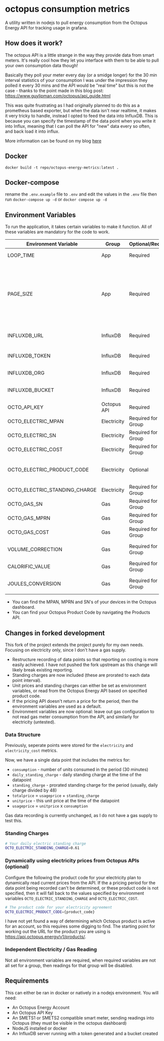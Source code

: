 # octopus consumption metrics

A utility written in nodejs to pull energy consumption from the Octopus Energy API for tracking usage in grafana.

## How does it work?
The octopus API is a little strange in the way they provide data from smart meters.
It's really cool how they let you interface with them to be able to pull your own consumption data though!

Basically they poll your meter every day (or a smidge longer) for the 30 min interval statistics of your consumption
I was under the impression they polled it every 30 mins and the API would be "real time" but this is not the case - thanks to the point made in this blog post: 
https://www.guylipman.com/octopus/api_guide.html


This was quite frustrating as I had originally planned to do this as a prometheus based exporter, but when the data isn't near realtime, it makes it very tricky to handle, instead I opted to feed the data into InfluxDB. This is because you can specify the timestamp of the data point when you write it into Influx, meaning that I can poll the API for "new" data every so often, and back load it into influx.

More information can be found on my blog [here](https://ainsey11.com/monitoring-my-energy-consumption-with-octopus-energy-grafana-influxdb-and-node-js/)

## Docker

`docker build -t repo/octopus-energy-metrics:latest . `

## Docker-compose

rename the `.env.example` file to `.env` and edit the values in the `.env` file then run `docker-compose up -d` or `docker compose up -d`
 
## Environment Variables
To run the application, it takes certain variables to make it function. All of these variables are mandatory for the code to work.

| Environment Variable              | Group       | Optional/Required  | Description |
|-----------------------------------|-------------|--------------------|-------------|
| LOOP_TIME                         | App         | Required           | How often to poll the Octopus API in seconds |
| PAGE_SIZE                         | App         | Required           | How many data points to retrieve in one go, useful if you want to pull a large backload of data in for historical reasons, realistically this can be set to 48 (1 point every 30 mins in a 24 hour window) - maximum sizes are in the Octopus API docs |
| INFLUXDB_URL                      | InfluxDB    | Required           | the full url to your influddb server (https://influxdb.xxxx.xxxx) |
| INFLUXDB_TOKEN                    | InfluxDB    | Required           | A token for influx with write access to your bucket |
| INFLUXDB_ORG                      | InfluxDB    | Required           | the org in your influxdb server |
| INFLUXDB_BUCKET                   | InfluxDB    | Required           | the bucket name for your metrics to be stored in, this must exist first |
| OCTO_API_KEY                      | Octopus API | Required           | Your API Key from the dashboard |
| OCTO_ELECTRIC_MPAN                | Electricity | Required for Group | Your electric meter MPAN reference |
| OCTO_ELECTRIC_SN                  | Electricity | Required for Group | Your electric meter serial number |
| OCTO_ELECTRIC_COST                | Electricity | Required for Group | Your cost per KWH for electricity in pence |
| OCTO_ELECTRIC_PRODUCT_CODE        | Electricity | Optional           | Your electric product code, used to dynamically query variable unit cost and standing charge |
| OCTO_ELECTRIC_STANDING_CHARGE     | Electricity | Required for Group | Daily standing charge for electricity |
| OCTO_GAS_SN                       | Gas         | Required for Group | Your gas meter serial number |
| OCTO_GAS_MPRN                     | Gas         | Required for Group | Your gas meter MPRN reference |
| OCTO_GAS_COST                     | Gas         | Required for Group | Your cost per KWH for gas in pence |
| VOLUME_CORRECTION                 | Gas         | Required for Group | 1.02264 = standard volume correction rate for gas |
| CALORIFIC_VALUE                   | Gas         | Required for Group | 37.5 = standard calorific calue for gas |
| JOULES_CONVERSION                 | Gas         | Required for Group | 3.6 = standard conversion divider to convert to joules for gas |

* You can find the MPAN, MPRN and SN's of your devices in the Octopus dashboard.
* You can find your Octopus Product Code by navigating the Products API.

## Changes in forked development

This fork of the project extends the project purely for my own needs. Focusing on electricity only, since I don't have a gas supply.

* Restructure recording of data points so that reporting on costing is more easily achieved. I have not pushed the fork upstream as this change will likely break existing reporting.
* Standing charges are now included (these are prorated to each data point interval).
* Unit prices and standing charges can either be set as environment variables, or read from the Octopus Energy API based on specified product code.
* If the pricing API doesn't return a price for the period, then the environment variables are used as a default.
* Environment variables are now optional: leave out gas configuration to not read gas meter consumption from the API, and similarly for electricity (untested).

### Data Structure
Previously, seperate points were stored for the `electricity` and `electricity_cost` metrics.

Now, we have a single data point that includes the metrics for:
* `consumption` - number of units consumed in the period (30 minutes)
* `daily_standing_charge` - daily standing charge at the time of the datapoint
* `standing_charge` - prorated standing charge for the period (usually, daily charge divided by 48)
* `totalprice` = `usageprice` + `standing_charge`
* `unitprice` - this unit price at the time of the datapoint
* `usageprice` = `unitprice` x `consumption`

Gas data recording is currently unchanged, as I do not have a gas supply to test this.

### Standing Charges
```bash
# Your daily electric standing charge
OCTO_ELECTRIC_STANDING_CHARGE=0.61
```
### Dynamically using electricity prices from Octopus APIs (optional)
Configure the following the product code for your electricity plan to dynamically read current prices from the API. If the a pricing period for the data point being recorded can't be determined, or these product code is not specified, then it will fall back to the values specified by environment variables `OCTO_ELECTRIC_STANDING_CHARGE` and `OCTO_ELECTRIC_COST`.

```bash
# The product code for your electricity agreement
OCTO_ELECTRIC_PRODUCT_CODE={product_code}
```

I have not yet found a way of determining which Octopus product is active for an account, so this requires some digging to find. The starting point for working out the URL for the product you are using is https://api.octopus.energy/v1/products/.

### Independent Electricity / Gas Reading
Not all environment variables are required, when required variables are not all set for a group, then readings for that group will be disabled.

## Requirements


This can either be ran in docker or natively in a nodejs environment.
You will need:
 - An Octopus Energy Account
 - An Octopus API Key
 - An SMETS1 or SMETS2 compatible smart meter, sending readings into Octopus (they must be visible in the octopus dashboard)
 - NodeJS installed or docker
 - An InfluxDB server running with a token generated and a bucket created
